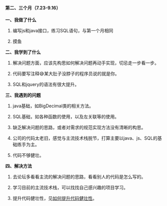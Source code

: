 #### 第二、三个月（7.23-9.16）

**一、我做了什么**

1. 编写js和java接口，练习SQL语句，与第一个月相同

2. 摸鱼

**二、我学到了什么**

1. 解决问题方面，应该先构思如何解决问题再动手实现，切忌走一步看一步。

2. 代码要写注释😅某大肚子没脖子的程序员说的就是你。

3. SQL和jquery的语法有很大提升。

**三、我遇到的问题**

1. java基础，如BigDecimal类的相关方法。

2. SQL基础，如各种函数的使用，以及左关联等的使用。

3. 缺乏解决问题的思路，或者对需求的规范实现方法没有清晰的构思。

4. 公司的代码太老旧，感觉与主流技术栈脱节，打算主要以java、js、SQL的基础练手为主。

5. 代码不够健壮。

**四、解决方法**

1. 去论坛多看看主流的解决问题的思路，看看别人的代码是怎么写的。

2. 学习目前的主流技术栈，可以找找自己感兴趣的项目学习。

3. 提升代码健壮性，见[如何提升代码健壮性](/technologyStack/robustnessOfCode.md)。

